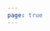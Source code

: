 ```yaml
---
page: true
---
```


<script setup>
import picture40 from './components/picture40.vue'
</script>

<picture40 />
